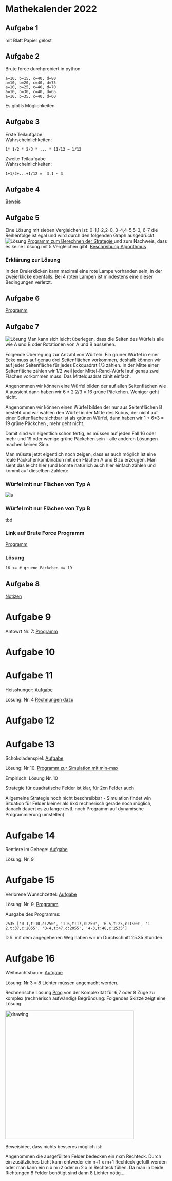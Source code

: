 # Mathekalender 2022

## Aufgabe 1
mit Blatt Papier gelöst

## Aufgabe 2
Brute force durchprobiert in python:
```
a=10, b=15, c=40, d=80
a=10, b=20, c=40, d=75
a=10, b=25, c=40, d=70
a=10, b=30, c=40, d=65
a=10, b=35, c=40, d=60
```
Es gibt 5 Möglichkeiten

## Aufgabe 3
Erste Teilaufgabe  
Wahrscheinlichkeiten:
```
1* 1/2 * 2/3 * ... * 11/12 = 1/12
```
Zweite Teilaufgabe  
Wahrscheinlichkeiten: 
```
1+1/2+...+1/12 =  3.1 ~ 3
```
## Aufgabe 4
[Beweis](4/beweis.md) 

## Aufgabe 5
Eine Lösung mit sieben Vergleichen ist: 
0-1,1-2,2-0, 3-4,4-5,5-3, 6-7 die Reihenfolge ist egal und wird durch den folgenden Graph ausgedrückt:
![Lösung](5/result.png)
[Programm zum Berechnen der Strategie ](5/bf.py) und zum Nachweis, dass es keine Lösung mit 5 Vergleichen gibt.
[Beschreibung Algorithmus](5/description.md)
### Erklärung zur Lösung

In den Dreierklicken kann maximal eine rote Lampe vorhanden sein, in der zweierklicke ebenfalls. Bei 4 roten Lampen ist mindestens eine dieser Bedingungen verletzt.

## Aufgabe 6
[Programm](6/run.py)

## Aufgabe 7
![Lösung](7/cube.png)
Man kann sich leicht überlegen, dass die Seiten des Würfels alle wie A und B oder Rotationen von A und B aussehen.

Folgende Überlegung zur Anzahl von Würfeln:
Ein grüner Würfel in einer Ecke muss auf genau drei Seitenflächen vorkommen, deshalb können wir auf jeder Seitenfläche für jedes Eckquadrat 1/3 zählen. In der Mitte einer Seitenfläche zählen wir 1/2 weil jeder Mittel-Rand-Würfel auf genau zwei Flächen vorkommen muss. Das Mittelquadrat zählt einfach.

Angenommen wir können eine Würfel bilden der auf allen Seitenflächen wie A aussieht dann haben wir 
6 * 2 2/3 = 16 grüne Päckchen. Weniger geht nicht.

Angenommen wir können einen Würfel bilden der nur
aus Seitenflächen B besteht und wir wählen den Würfel in der Mitte des Kubus, der nicht auf einer Seitenfläche sichtbar ist als grünen Würfel, dann haben wir 1 + 6*3 = 19 grüne Päckchen , mehr geht nicht.

Damit sind wir eigentlich schon fertig, es müssen auf jeden Fall 16 oder mehr und 19 oder wenige grüne Päckchen sein - alle anderen Lösungen machen keinen Sinn.

Man müsste jetzt eigentlich noch zeigen, dass es auch möglich ist eine reale Päckchenkombination mit den Flächen A und B zu erzeugen. Man sieht das leicht hier (und könnte natürlich auch hier einfach zählen und kommt auf dieselben Zahlen):

### Würfel mit nur Flächen von Typ A
![a](7/a.png) 

### Würfel mit nur Flächen von Typ B
tbd

### Link auf Brute Force Programm
[Programm](7/wuerfel.py)
### Lösung
```
16 <= # gruene Päckchen <= 19
```
## Aufgabe 8
[Notizen](8/8.md)

# Aufgabe 9
Antowrt Nr. 7: [Programm](9/9.py)

# Aufgabe 10

# Aufgabe 11
Heisshunger: [Aufgabe](11/MK-2022-HS-Heisshunger-de.pdf)

Lösung: Nr. 4 [Rechnungen dazu](11/mathe-advent-wahrscheinlichkeiten.pdf)
# Aufgabe 12

# Aufgabe 13
Schokoladenspiel: [Aufgabe](13/MK-2022-PR-Schokoladenspiel-de-1.pdf)

Lösung: Nr 10. [Programm zur Simulation mit min-max](13/board.py)

Empirisch: Lösung Nr. 10

Strategie für quadratische Felder ist klar, für 2xn Felder auch

Allgemeine Strategie noch nicht beschreibbar - Simulation findet win Situation für Felder kleiner als 6x4 rechnerisch gerade noch möglich, danach dauert es zu lange
(evtl. noch Programm auf dynamische Programmierung umstellen)


# Aufgabe 14
Rentiere im Gehege: [Aufgabe](14/MK-2022-KH-ReindeerBreeding-de-1.pdf)

Lösung: Nr. 9

# Aufgabe 15
Verlorene Wunschzettel: [Aufgabe](15/MK-2022-Griesbach-Wunschzettel-de.pdf)

Lösung: Nr. 9, [Programm](15/15.py)

Ausgabe des Programms:
```
2535 ['0-1,t:10,c:250', '1-6,t:17,c:250', '6-5,t:25,c:1500', '1-2,t:37,c:2055', '0-4,t:47,c:2055', '4-3,t:48,c:2535']
```
D.h. mit dem angegebenen Weg haben wir im Durchschnitt 25.35 Stunden.

# Aufgabe 16
Weihnachtsbaum: [Aufgabe](16/MK-2022-BW-Weihnachtsbaum-de.pdf)

Lösung: Nr 3 = 8 Lichter müssen angemacht werden.

Rechnerische Lösung [Prog](16) von der Komplexität für 6,7 oder 8 Züge zu komplex (rechnerisch aufwändig)
Begründung: 
Folgendes Skizze zeigt eine Lösung:

<img src="16/loesung-mit-8.png" alt="drawing" width="400"/>

Beweisidee, dass nichts besseres möglich ist:

Angenommen die ausgefüllten Felder bedecken ein nxm Rechteck. Durch ein zusätzliches Licht kann entweder ein n+1 x m+1 Rechteck gefüllt werden oder man kann ein n x m+2 oder n+2 x m Rechteck füllen. Da man in beide Richtungen 8 Felder benötigt sind dann 8 Lichter nötig....
